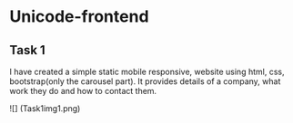 # Unicode-frontend
## Task 1 
I have created a simple static mobile responsive, website using html, css, bootstrap(only the carousel part). It provides details of a company, what work they do and how to contact them.

![] (Task1img1.png)
